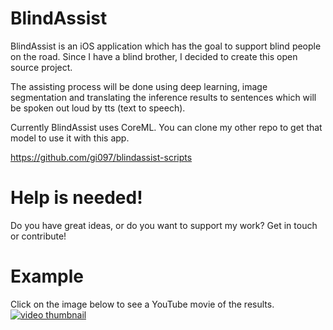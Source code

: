 # BlindAssist
BlindAssist is an iOS application which has the goal to support blind people
on the road. Since I have a blind brother, I decided to create this open source
project.

The assisting process will be done using deep learning, image segmentation
and translating the inference results to sentences which will be spoken out loud 
by tts (text to speech).

Currently BlindAssist uses CoreML. You can clone my other repo to get that model
to use it with this app.

https://github.com/gi097/blindassist-scripts

# Help is needed!
Do you have great ideas, or do you want to support my work? Get in touch or contribute!

# Example
Click on the image below to see a YouTube movie of the results.
[![video thumbnail](https://img.youtube.com/vi/F9Ovj_i5LbY/0.jpg)](http://youtu.be/F9Ovj_i5LbY)

